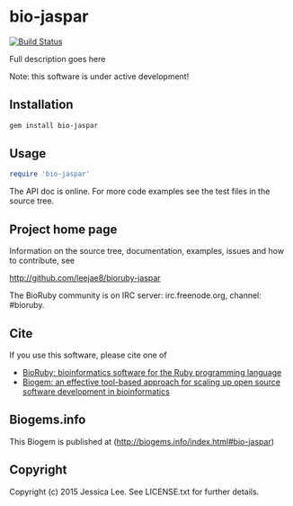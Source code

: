 # bio-jaspar

[![Build Status](https://secure.travis-ci.org/leejae8/bioruby-jaspar.png)](http://travis-ci.org/leejae8/bioruby-jaspar)

Full description goes here

Note: this software is under active development!

## Installation

```sh
gem install bio-jaspar
```

## Usage

```ruby
require 'bio-jaspar'
```

The API doc is online. For more code examples see the test files in
the source tree.
        
## Project home page

Information on the source tree, documentation, examples, issues and
how to contribute, see

  http://github.com/leejae8/bioruby-jaspar

The BioRuby community is on IRC server: irc.freenode.org, channel: #bioruby.

## Cite

If you use this software, please cite one of
  
* [BioRuby: bioinformatics software for the Ruby programming language](http://dx.doi.org/10.1093/bioinformatics/btq475)
* [Biogem: an effective tool-based approach for scaling up open source software development in bioinformatics](http://dx.doi.org/10.1093/bioinformatics/bts080)

## Biogems.info

This Biogem is published at (http://biogems.info/index.html#bio-jaspar)

## Copyright

Copyright (c) 2015 Jessica Lee. See LICENSE.txt for further details.

